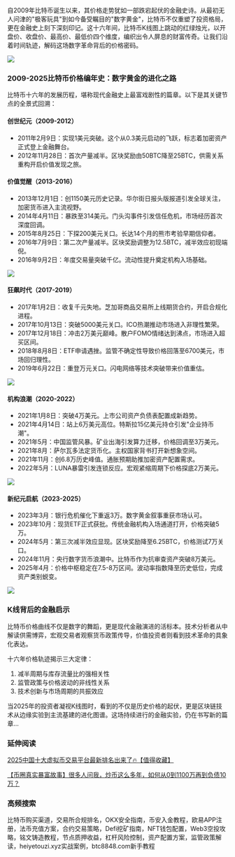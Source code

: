自2009年比特币诞生以来，其价格走势犹如一部跌宕起伏的金融史诗。从最初无人问津的"极客玩具"到如今备受瞩目的"数字黄金"，比特币不仅重塑了投资格局，更在金融史上刻下深刻印记。这十六年间，比特币K线图上跳动的红绿烛光，以开盘价、收盘价、最高价、最低价四个维度，编织出令人屏息的财富传奇。让我们沿着时间轨迹，解码这场数字革命背后的价格密码。

![](https://fe095ec.webp.li/btc_16y_price_001.png)

### 2009-2025比特币价格编年史：数字黄金的进化之路
比特币十六年的发展历程，堪称现代金融史上最富戏剧性的篇章。以下是其关键节点的全景式回溯：

#### 创世纪元（2009-2012）
- 2011年2月9日：实现1美元突破。这个从0.3美元启动的飞跃，标志着加密资产正式登上金融舞台。
- 2012年11月28日：首次产量减半。区块奖励由50BTC降至25BTC，供需关系重构开启价值发现之旅。

#### 价值觉醒（2013-2016）
- 2013年12月1日：创1150美元历史记录。华尔街日报头版报道引发全球关注，加密货币进入主流视野。
- 2014年4月11日：暴跌至314美元。门头沟事件引发信任危机，市场经历首次深度回调。
- 2015年8月25日：下探200美元关口。长达14个月的熊市考验早期信仰者。
- 2016年7月9日：第二次产量减半。区块奖励调整为12.5BTC，减半效应初现端倪。
- 2016年9月2日：年度交易量突破千亿。流动性提升奠定机构入场基础。

![](https://fe095ec.webp.li/btc_16y_price_002.png)

#### 狂飙时代（2017-2019）
- 2017年1月2日：收复千元失地。芝加哥商品交易所上线期货合约，开启合规化进程。
- 2017年10月13日：突破5000美元关口。ICO热潮推动市场进入非理性繁荣。
- 2017年12月18日：冲击2万美元巅峰。散户FOMO情绪达到沸点，市场进入超买区间。
- 2018年8月8日：ETF申请遇挫。监管不确定性导致价格回落至6700美元，市场回归理性。
- 2019年6月22日：重登万元关口。闪电网络等技术突破带来价值重估。

![](https://fe095ec.webp.li/btc_16y_price_003.png)

#### 机构浪潮（2020-2022）
- 2021年1月8日：突破4万美元。上市公司资产负债表配置成新趋势。
- 2021年4月14日：站上6万美元高位。特斯拉15亿美元持仓引发"企业持币潮"。
- 2021年5月：中国监管风暴。矿业出海引发算力迁移，价格回调至3万美元。
- 2021年8月：萨尔瓦多法定货币化。主权国家背书打开新想象空间。
- 2021年11月：创6.8万历史峰值。通胀预期助推加密资产配置需求。
- 2022年5月：LUNA暴雷引发连锁反应。宏观紧缩周期下价格探底2万美元。

![](https://fe095ec.webp.li/btc_16y_price_004.png)

#### 新纪元启航（2023-2025）
- 2023年3月：银行危机催化下重返3万。数字黄金叙事重获市场认可。
- 2023年10月：现货ETF正式获批。传统金融机构入场通道打开，价格突破5万。
- 2024年5月：第三次减半效应显现。区块奖励降至6.25BTC，价格测试7万关口。
- 2024年11月：央行数字货币浪潮中。比特币作为抗审查资产突破8万美元。
- 2025年4月：价格中枢稳定在7.5-8万区间。波动率指数降至历史低位，完成资产类别蜕变。

![](https://fe095ec.webp.li/btc_16y_price_005.png)

### K线背后的金融启示
比特币价格曲线不仅是数字的舞蹈，更是现代金融演进的活标本。技术分析者从中解读供需博弈，宏观交易者观察货币政策传导，价值投资者则看到技术革命的具象化表达。

十六年价格轨迹揭示三大定律：
1. 减半周期与库存流量比的强相关性
2. 监管政策与价格波动的非线性关系
3. 技术创新与市场周期的共振效应

当2025年的投资者凝视K线图时，看到的不仅是历史价格的起伏，更是区块链技术从边缘实验到主流基建的进化图谱。这场持续进行的金融实验，仍在书写新的篇章...

### 延伸阅读
[2025中国十大虚拟币交易平台最新排名出来了🔥【值得收藏】](https://btc8848.com/top-10-exchanges/)

[【币圈真实暴富故事】很多人问我，炒币这么多年，如何从0到1100万再到负债10万？](https://heiyetouzi.xyz/biquanstory001/)

### 高频搜索
比特币购买渠道，交易所合规排名，OKX安全指南，币安入金教程，欧易APP注册，法币充值方案，合约交易策略，Defi挖矿指南，NFT钱包配置，Web3空投攻略，铭文铸造教程，节点质押收益，杠杆风险控制，资产配置方案，监管政策解读，heiyetouzi.xyz实战案例，btc8848.com新手教程